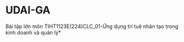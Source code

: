 # UDAI-GA
Bài tập lớn môn TIHT1123E(224)CLC_01-Ứng dụng trí tuệ nhân tạo trong kinh doanh và quản lý*
